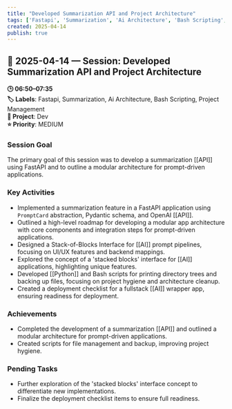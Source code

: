 ```yaml
---
title: "Developed Summarization API and Project Architecture"
tags: ['Fastapi', 'Summarization', 'Ai Architecture', 'Bash Scripting', 'Project Management']
created: 2025-04-14
publish: true
---
```


## 📅 2025-04-14 — Session: Developed Summarization API and Project Architecture

**🕒 06:50–07:35**  
**🏷️ Labels**: Fastapi, Summarization, Ai Architecture, Bash Scripting, Project Management  
**📂 Project**: Dev  
**⭐ Priority**: MEDIUM  


### Session Goal
The primary goal of this session was to develop a summarization [[API]] using FastAPI and to outline a modular architecture for prompt-driven applications.

### Key Activities
- Implemented a summarization feature in a FastAPI application using `PromptCard` abstraction, Pydantic schema, and OpenAI [[API]].
- Outlined a high-level roadmap for developing a modular app architecture with core components and integration steps for prompt-driven applications.
- Designed a Stack-of-Blocks Interface for [[AI]] prompt pipelines, focusing on UI/UX features and backend mappings.
- Explored the concept of a 'stacked blocks' interface for [[AI]] applications, highlighting unique features.
- Developed [[Python]] and Bash scripts for printing directory trees and backing up files, focusing on project hygiene and architecture cleanup.
- Created a deployment checklist for a fullstack [[AI]] wrapper app, ensuring readiness for deployment.

### Achievements
- Completed the development of a summarization [[API]] and outlined a modular architecture for prompt-driven applications.
- Created scripts for file management and backup, improving project hygiene.

### Pending Tasks
- Further exploration of the 'stacked blocks' interface concept to differentiate new implementations.
- Finalize the deployment checklist items to ensure full readiness.
